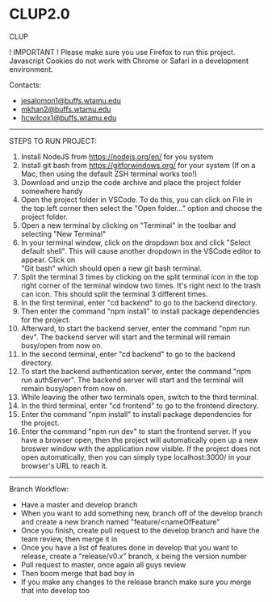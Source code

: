 # CLUP2.0
CLUP

! IMPORTANT !
Please make sure you use Firefox to run this project.
Javascript Cookies do not work with Chrome or Safari in a development environment.

Contacts:
- jesalomon1@buffs.wtamu.edu
- mkhan2@buffs.wtamu.edu
- hcwilcox1@buffs.wtamu.edu


________________________________________________________________________________________________________________________________________________________________

STEPS TO RUN PROJECT:

1.  Install NodeJS from https://nodejs.org/en/ for you system
2.  Install git bash from https://gitforwindows.org/ for your system (If on a Mac, then using the default ZSH terminal works too!)
3.  Download and unzip the code archive and place the project folder somewhere handy
4.  Open the project folder in VSCode. To do this, you can click on File in the top left corner then select the "Open folder..." option and choose the project
    folder.
5.  Open a new terminal by clicking on "Terminal" in the toolbar and selecting "New Terminal"
6.  In your terminal window, click on the dropdown box and click "Select default shell". This will cause another dropdown in the VSCode editor to appear. Click on     
    "Git bash" which should open a new git bash terminal.
7.  Split the terminal 3 times by clicking on the split terminal icon in the top right corner of the terminal window two times. It's right next to the trash can icon. This should split the terminal 3 different times. 
8.  In the first terminal, enter "cd backend" to go to the backend directory.
9.  Then enter the command "npm install" to install package dependencies for the project.
10. Afterward, to start the backend server, enter the command "npm run dev". The backend server will start and the terminal will remain busy/open from now on.
11.  In the second terminal, enter "cd backend" to go to the backend directory.
12. To start the backend authentication server, enter the command "npm run authServer". The backend server will start and the terminal will remain busy/open from now on.
13. While leaving the other two terminals open, switch to the third terminal.
14. In the third terminal, enter "cd frontend" to go to the frontend directory.
15. Enter the command "npm install" to install package dependencies for the project.
16. Enter the command "npm run dev" to start the frontend server. If you have a browser open, then the project will automatically open up a new broswer
    window with the application now visible. If the project does not open automatically, then you can simply type localhost:3000/ in your browser's URL to reach
    it.

________________________________________________________________________________________________________________________________________________________________



Branch Workflow:
- Have a master and develop branch
- When you want to add something new, branch off of the develop branch and create a new branch named "feature/<nameOfFeature"
- Once you finish,  create pull request to the develop branch and have the team review, 
   then merge it in
- Once you have a list of features done in develop that you want to release, create a 
   "release/v0.x" branch, x being the version number
- Pull request to master, once again all guys review
- Then boom merge that bad boy in
- If you make any changes to the release branch make sure you merge that into develop too

